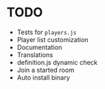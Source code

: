 TODO
====

- Tests for `players.js`
- Player list customization
- Documentation
- Translations
- definition.js dynamic check
- Join a started room
- Auto install binary